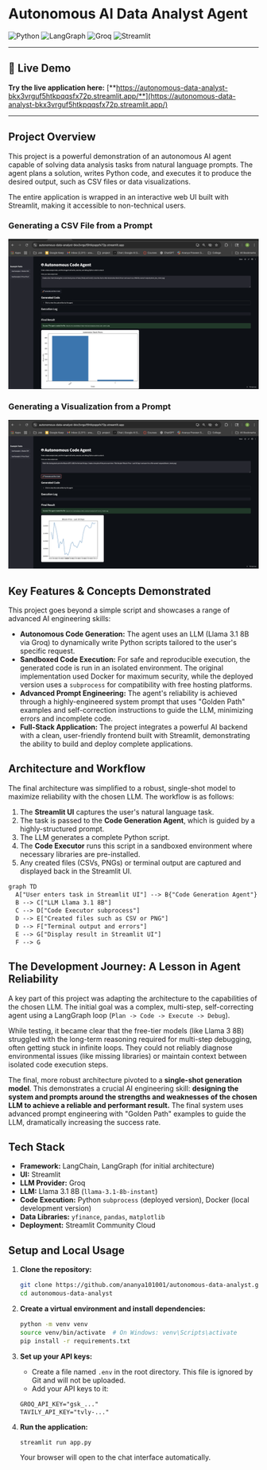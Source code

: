 # Autonomous AI Data Analyst Agent

![Python](https://img.shields.io/badge/Python-3.11-3776AB?style=for-the-badge&logo=python)
![LangGraph](https://img.shields.io/badge/LangChain-LangGraph-f29f05?style=for-the-badge)
![Groq](https://img.shields.io/badge/Groq-Llama_3-FF6E00?style=for-the-badge)
![Streamlit](https://img.shields.io/badge/Streamlit-FF4B4B?style=for-the-badge&logo=streamlit)

---

## 🚀 Live Demo

**Try the live application here:** [**https://autonomous-data-analyst-bkx3vrguf5htkpqqsfx72p.streamlit.app/**](https://autonomous-data-analyst-bkx3vrguf5htkpqqsfx72p.streamlit.app/)

---

## Project Overview

This project is a powerful demonstration of an autonomous AI agent capable of solving data analysis tasks from natural language prompts. The agent plans a solution, writes Python code, and executes it to produce the desired output, such as CSV files or data visualizations.

The entire application is wrapped in an interactive web UI built with Streamlit, making it accessible to non-technical users.

### Generating a CSV File from a Prompt
![Generating a CSV from a prompt](demo-csv.png)

### Generating a Visualization from a Prompt
![Generating a visualization from a prompt](demo-chart.png)

## Key Features & Concepts Demonstrated

This project goes beyond a simple script and showcases a range of advanced AI engineering skills:

*   **Autonomous Code Generation:** The agent uses an LLM (Llama 3.1 8B via Groq) to dynamically write Python scripts tailored to the user's specific request.
*   **Sandboxed Code Execution:** For safe and reproducible execution, the generated code is run in an isolated environment. The original implementation used Docker for maximum security, while the deployed version uses a `subprocess` for compatibility with free hosting platforms.
*   **Advanced Prompt Engineering:** The agent's reliability is achieved through a highly-engineered system prompt that uses "Golden Path" examples and self-correction instructions to guide the LLM, minimizing errors and incomplete code.
*   **Full-Stack Application:** The project integrates a powerful AI backend with a clean, user-friendly frontend built with Streamlit, demonstrating the ability to build and deploy complete applications.

## Architecture and Workflow

The final architecture was simplified to a robust, single-shot model to maximize reliability with the chosen LLM. The workflow is as follows:

1.  The **Streamlit UI** captures the user's natural language task.
2.  The task is passed to the **Code Generation Agent**, which is guided by a highly-structured prompt.
3.  The LLM generates a complete Python script.
4.  The **Code Executor** runs this script in a sandboxed environment where necessary libraries are pre-installed.
5.  Any created files (CSVs, PNGs) or terminal output are captured and displayed back in the Streamlit UI.

```mermaid
graph TD
  A["User enters task in Streamlit UI"] --> B{"Code Generation Agent"}
  B --> C["LLM Llama 3.1 8B"]
  C --> D["Code Executor subprocess"]
  D --> E["Created files such as CSV or PNG"]
  D --> F["Terminal output and errors"]
  E --> G["Display result in Streamlit UI"]
  F --> G

```
## The Development Journey: A Lesson in Agent Reliability

A key part of this project was adapting the architecture to the capabilities of the chosen LLM. The initial goal was a complex, multi-step, self-correcting agent using a LangGraph loop (`Plan -> Code -> Execute -> Debug`).

While testing, it became clear that the free-tier models (like Llama 3 8B) struggled with the long-term reasoning required for multi-step debugging, often getting stuck in infinite loops. They could not reliably diagnose environmental issues (like missing libraries) or maintain context between isolated code execution steps.

The final, more robust architecture pivoted to a **single-shot generation model**. This demonstrates a crucial AI engineering skill: **designing the system and prompts around the strengths and weaknesses of the chosen LLM to achieve a reliable and performant result.** The final system uses advanced prompt engineering with "Golden Path" examples to guide the LLM, dramatically increasing the success rate.

## Tech Stack
*   **Framework:** LangChain, LangGraph (for initial architecture)
*   **UI:** Streamlit
*   **LLM Provider:** Groq
*   **LLM:** Llama 3.1 8B (`llama-3.1-8b-instant`)
*   **Code Execution:** Python `subprocess` (deployed version), Docker (local development version)
*   **Data Libraries:** `yfinance`, `pandas`, `matplotlib`
*   **Deployment:** Streamlit Community Cloud

## Setup and Local Usage

1.  **Clone the repository:**
    ```bash
    git clone https://github.com/ananya101001/autonomous-data-analyst.git
    cd autonomous-data-analyst
    ```

2.  **Create a virtual environment and install dependencies:**
    ```bash
    python -m venv venv
    source venv/bin/activate  # On Windows: venv\Scripts\activate
    pip install -r requirements.txt
    ```

3.  **Set up your API keys:**
    *   Create a file named `.env` in the root directory. This file is ignored by Git and will not be uploaded.
    *   Add your API keys to it:
    ```
    GROQ_API_KEY="gsk_..."
    TAVILY_API_KEY="tvly-..."
    ```

4.  **Run the application:**
    ```bash
    streamlit run app.py
    ```
    Your browser will open to the chat interface automatically.

